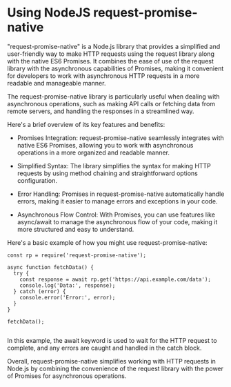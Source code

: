 # Using NodeJS request-promise-native

"request-promise-native" is a Node.js library that provides a simplified and user-friendly way to make HTTP requests using the request library along with the native ES6 Promises. It combines the ease of use of the request library with the asynchronous capabilities of Promises, making it convenient for developers to work with asynchronous HTTP requests in a more readable and manageable manner.

The request-promise-native library is particularly useful when dealing with asynchronous operations, such as making API calls or fetching data from remote servers, and handling the responses in a streamlined way.

Here's a brief overview of its key features and benefits:

- Promises Integration: request-promise-native seamlessly integrates with native ES6 Promises, allowing you to work with asynchronous operations in a more organized and readable manner.

- Simplified Syntax: The library simplifies the syntax for making HTTP requests by using method chaining and straightforward options configuration.

- Error Handling: Promises in request-promise-native automatically handle errors, making it easier to manage errors and exceptions in your code.

- Asynchronous Flow Control: With Promises, you can use features like async/await to manage the asynchronous flow of your code, making it more structured and easy to understand.

Here's a basic example of how you might use request-promise-native:

```
const rp = require('request-promise-native');

async function fetchData() {
  try {
    const response = await rp.get('https://api.example.com/data');
    console.log('Data:', response);
  } catch (error) {
    console.error('Error:', error);
  }
}

fetchData();


```

In this example, the await keyword is used to wait for the HTTP request to complete, and any errors are caught and handled in the catch block.

Overall, request-promise-native simplifies working with HTTP requests in Node.js by combining the convenience of the request library with the power of Promises for asynchronous operations.





